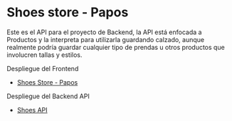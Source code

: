 # Shoes store - Papos

Este es el API para el proyecto de Backend, la API está enfocada a Productos y la interpreta para utilizarla guardando calzado, aunque realmente podría guardar cualquier tipo de prendas u otros productos que involucren tallas y estilos.

Despliegue del Frontend
- [Shoes Store - Papos](https://shoes-store-kappa.vercel.app/)
  
Despliegue del Backend API
- [Shoes API](https://shoes-gamemz.koyeb.app/products)
